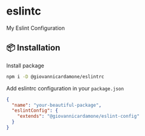 # eslintc

My Eslint Configuration

## :package: Installation

Install package

```bash
npm i -D @giovannicardamone/eslintrc
```

Add eslintrc configuration in your `package.json`

```json
{
  "name": "your-beautiful-package",
  "eslintConfig": {
    "extends": "@giovannicardamone/eslint-config"
  }
}
```
